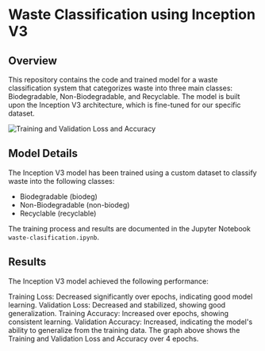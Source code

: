 # Waste Classification using Inception V3

## Overview
This repository contains the code and trained model for a waste classification system that categorizes waste into three main classes: Biodegradable, Non-Biodegradable, and Recyclable. The model is built upon the Inception V3 architecture, which is fine-tuned for our specific dataset.

![Training and Validation Loss and Accuracy](image.png)

## Model Details
The Inception V3 model has been trained using a custom dataset to classify waste into the following classes:
- Biodegradable (biodeg)
- Non-Biodegradable (non-biodeg)
- Recyclable (recyclable)

The training process and results are documented in the Jupyter Notebook `waste-clasification.ipynb`.

## Results
The Inception V3 model achieved the following performance:

Training Loss: Decreased significantly over epochs, indicating good model learning.
Validation Loss: Decreased and stabilized, showing good generalization.
Training Accuracy: Increased over epochs, showing consistent learning.
Validation Accuracy: Increased, indicating the model's ability to generalize from the training data.
The graph above shows the Training and Validation Loss and Accuracy over 4 epochs.
